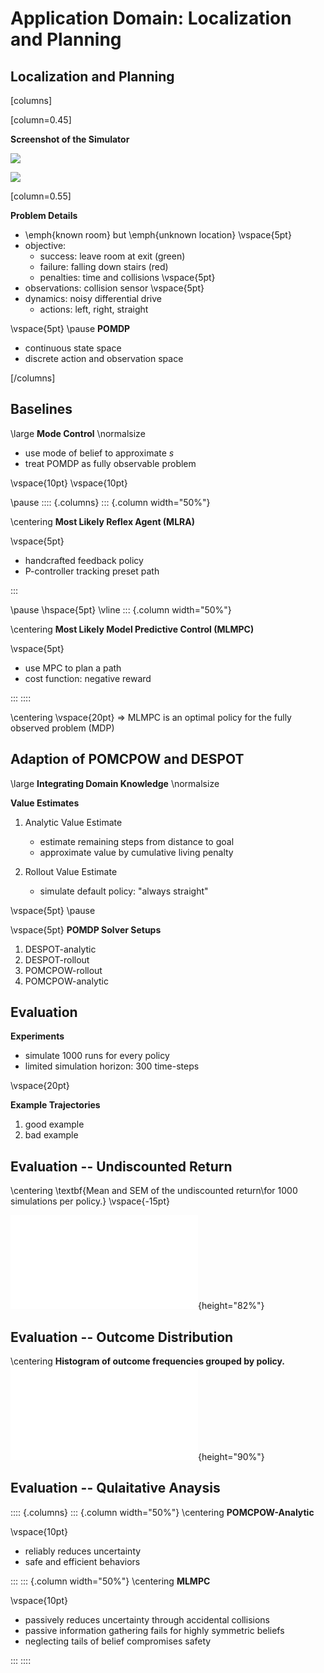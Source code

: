 # Application Domain: Localization and Planning

## Localization and Planning

[columns]

[column=0.45]

**Screenshot of the Simulator**

![](./media/localization-and-planning/examples/mlmpc/mlmpc_stuck_frames/out00000.jpg)

![](./media/localization-and-planning/examples/mlmpc/mlmpc_stuck_frames/out00010.jpg)

[column=0.55]

**Problem Details**

- \emph{known room} but \emph{unknown location}
\vspace{5pt}
- objective:
    - success: leave room at exit (green)
    - failure: falling down stairs (red)
    - penalties: time and collisions
\vspace{5pt}
- observations: collision sensor
\vspace{5pt}
- dynamics: noisy differential drive
    - actions: left, right, straight

\vspace{5pt}
\pause
**POMDP**

- continuous state space
- discrete action and observation space

[/columns]


## Baselines

\large
**Mode Control**
\normalsize

- use mode of belief to approximate $s$
- treat POMDP as fully observable problem

\vspace{10pt}
\vspace{10pt}

\pause
:::: {.columns}
::: {.column width="50%"}

\centering
**Most Likely Reflex Agent (MLRA)**

\vspace{5pt}
- handcrafted feedback policy
- P-controller tracking preset path


:::

\pause
\hspace{5pt}
\vline
::: {.column width="50%"}

\centering
**Most Likely Model Predictive Control (MLMPC)**

\vspace{5pt}
- use MPC to plan a path
- cost function: negative reward

:::
::::

\centering
\vspace{20pt}
$\Rightarrow$ MLMPC is an optimal policy for the fully observed problem (MDP)

## Adaption of POMCPOW and DESPOT

\large
**Integrating Domain Knowledge**
\normalsize

**Value Estimates**

1. Analytic Value Estimate
    - estimate remaining steps from distance to goal
    - approximate value by cumulative living penalty

2. Rollout Value Estimate
    - simulate default policy: "always straight"

\vspace{5pt}
\pause

\vspace{5pt} **POMDP Solver Setups**


1. DESPOT-analytic
2. DESPOT-rollout
3. POMCPOW-rollout
4. POMCPOW-analytic

## Evaluation

**Experiments**

- simulate 1000 runs for every policy
- limited simulation horizon: 300 time-steps

\vspace{20pt}

**Example Trajectories**

1. good example
2. bad example

## Evaluation -- Undiscounted Return

\centering
\textbf{Mean and SEM of the undiscounted return\\for 1000 simulations per policy.}
\vspace{-15pt}

![](media/localization-and-planning/plots/lp_value_sem_eval_plot-undiscounted_reward.pdf){height="82%"}

## Evaluation -- Outcome Distribution

\centering
**Histogram of outcome frequencies grouped by policy.**
![](media/localization-and-planning/plots/lp_outcome_eval_plot.pdf){height="90%"}


## Evaluation -- Qulaitative Anaysis


:::: {.columns}
::: {.column width="50%"}
\centering
**POMCPOW-Analytic**

\vspace{10pt}
- reliably reduces uncertainty
- safe and efficient behaviors

:::
::: {.column width="50%"}
\centering
**MLMPC**

\vspace{10pt}
- passively reduces uncertainty through accidental collisions
- passive information gathering fails for highly symmetric beliefs
- neglecting tails of belief compromises safety


:::
::::
